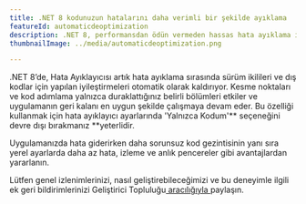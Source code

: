 ```yaml
---
title: .NET 8 kodunuzun hatalarını daha verimli bir şekilde ayıklama
featureId: automaticdeoptimization
description: .NET 8, performansdan ödün vermeden hassas hata ayıklama için otomatik deoptimizasyon sağlar.
thumbnailImage: ../media/automaticdeoptimization.png

---
```



.NET 8’de, Hata Ayıklayıcısı artık hata ayıklama sırasında sürüm ikilileri ve dış kodlar için yapılan iyileştirmeleri otomatik olarak kaldırıyor. Kesme noktaları ve kod adımlama yalnızca duraklattığınız belirli bölümleri etkiler ve uygulamanın geri kalanı en uygun şekilde çalışmaya devam eder. Bu özelliği kullanmak için hata ayıklayıcı ayarlarında 'Yalnızca Kodum'** seçeneğini devre dışı bırakmanız **yeterlidir. 

Uygulamanızda hata giderirken daha sorunsuz kod gezintisinin yanı sıra yerel ayarlarda daha az hata, izleme ve anlık pencereler gibi avantajlardan yararlanın.

Lütfen genel izlenimlerinizi, nasıl geliştirebileceğimizi ve bu deneyimle ilgili ek geri bildirimlerinizi Geliştirici Topluluğu[ aracılığıyla ](https://developercommunity.visualstudio.com/VisualStudio)paylaşın.
